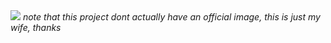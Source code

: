 <img src="https://1.bp.blogspot.com/-ooWfbyVmGlo/XRsoPUJkfSI/AAAAAAAACcY/mk3j0ZT0YzY6PUIjb36813_IorZZU9G1QCLcBGAs/s1600/Charlotte%2B-%2B7.jpg">
<i>note that this project dont actually have an official image, this is just my wife, thanks</i>

